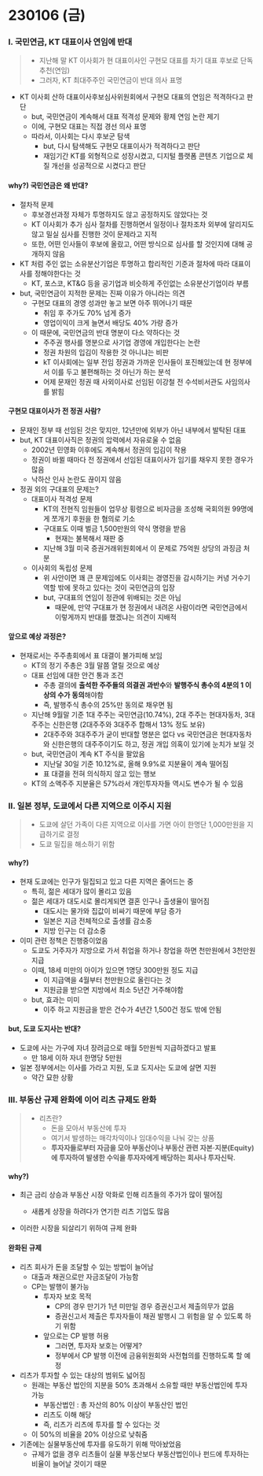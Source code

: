 # 230106 (금)



### Ⅰ. 국민연금, KT 대표이사 연임에 반대

> - 지난해 말 KT 이사회가 현 대표이사인 구현모 대표를 차기 대표 후보로 단독 추천(연임)
> - 그러자, KT 최대주주인 국민연금이 반대 의사 표명



- KT 이사회 산하 대표이사후보심사위원회에서 구현모 대표의 연임은 적격하다고 판단
  - but, 국민연금이 계속해서 대표 적격성 문제와 황제 연임 논란 제기
  - 이에, 구현모 대표는 직접 경선 의사 표명
  - 따라서, 이사회는 다시 후보군 탐색
    - but, 다시 탐색해도 구현모 대표이사가 적격하다고 판단
    - 재임기간 KT를 외형적으로 성장시켰고, 디지털 플랫폼 콘텐츠 기업으로 체질 개선을 성공적으로 시켰다고 판단

#### why?) 국민연금은 왜 반대?

- 절차적 문제
  - 후보경선과정 자체가 투명하지도 않고 공정하지도 않았다는 것
  - KT 이사회가 추가 심사 절차를 진행하면서 일정이나 절차조차 외부에 알리지도 않고 밀실 심사를 진행한 것이 문제라고 지적
  - 또한, 어떤 인사들이 후보에 올랐고, 어떤 방식으로 심사를 할 것인지에 대해 공개하지 않음
- KT 처럼 주인 없는 소유분산기업은 투명하고 합리적인 기준과 절차에 따라 대표이사를 정해야한다는 것
  - KT, 포스코, KT&G 등을 공기업과 비슷하게 주인없는 소유분산기업이라 부름
- but, 국민연금이 지적한 문제는 진짜 이유가 아니라는 의견
  - 구현모 대표의 경영 성과만 놓고 보면 아주 뛰어나기 때문
    - 취임 후 주가도 70% 넘게 증가
    - 영업이익이 크게 늘면서 배당도 40% 가량 증가
  - 이 때문에, 국민연금의 반대 명분이 다소 약하다는 것
    - 주주권 행사를 명분으로 사기업 경영에 개입한다는 논란
    - 정권 차원의 입김이 작용한 것 아니냐는 비판
    - kT 이사회에는 일부 전임 정권과 가까운 인사들이 포진해있는데 현 정부에서 이를 두고 불편해하는 것 아닌가 하는 분석
    - 어제 문재인 정권 때 사외이사로 선임된 이강철 전 수석비서관도 사임의사를 밝힘



#### 구현모 대표이사가 전 정권 사람?

- 문재인 정부 때 선임된 것은 맞지만, 12년만에 외부가 아닌 내부에서 발탁된 대표
- but, KT 대표이사직은 정권의 압력에서 자유로울 수 없음
  - 2002년 민영화 이후에도 계속해서 정권의 입김이 작용
  - 정권이 바뀔 때마다 전 정권에서 선임된 대표이사가 임기를 채우지 못한 경우가 많음
  - 낙하산 인사 논란도 끊이지 않음
- 정권 외의 구대표의 문제는?
  - 대표이사 적격성 문제
    - KT의 전현직 임원들이 업무상 횡령으로 비자금을 조성해 국회의원 99명에게 쪼개기 후원을 한 혐의로 기소
    - 구대표도 이때 벌금 1,500만원의 약식 명령을 받음
      - 현재는 불복해서 재판 중 
    - 지난해 3월 미국 증권거래위원회에서 이 문제로 75억원 상당의 과징금 처분
  - 이사회의 독립성 문제
    - 위 사안이면 꽤 큰 문제임에도 이사회는 경영진을 감시하기는 커녕 거수기 역할 밖에 못하고 있다는 것이 국민연금의 입장
    - but, 구대표의 연임이 정관에 위배되는 것은 아님
      - 때문에, 만약 구대표가 현 정권에서 내려온 사람이라면 국민연금에서 이렇게까지 반대를 했겠냐는 의견이 지배적

#### 앞으로 예상 과정은?

- 현재로서는 주주총회에서 표 대결이 불가피해 보임
  - KT의 정기 주총은 3월 말쯤 열릴 것으로 예상
  - 대표 선임에 대한 안건 통과 조건
    - 주총 결의에 **출석한 주주들의 의결권 과반수**와 **발행주식 총수의 4분의 1 이상의 수가 동의**해야함
    - 즉, 발행주식 총수의 25%만 동의로 채우면 됨
  - 지난해 9월말 기준 1대 주주는 국민연금(10.74%), 2대 주주는 현대자동차, 3대 주주는 신한은행 (2대주주와 3대주주 합해서 13% 정도 보유)
    - 2대주주와 3대주주가 굳이 반대할 명분은 없다 vs 국민연금은 현대자동차와 신한은행의 대주주이기도 하고, 정권 개입 의혹이 있기에 눈치가 보일 것
  - but, 국민연금이 계속 KT 주식을 팔았음
    - 지난달 30일 기준 10.12%로, 올해 9.9%로 지분율이 계속 떨어짐
    - 표 대결을 전혀 의식하지 않고 있는 행보
  - KT의 소액주주 지분율은 57%라서 개인투자자들 역시도 변수가 될 수 있음





### Ⅱ. 일본 정부, 도쿄에서 다른 지역으로 이주시 지원

> - 도쿄에 살던 가족이 다른 지역으로 이사를 가면 아이 한명단 1,000만원을 지급하기로 결정
> - 도쿄 밀집을 해소하기 위함



#### why?)

- 현재 도쿄에는 인구가 밀집되고 있고 다른 지역은 줄어드는 중
  - 특히, 젊은 세대가 많이 몰리고 있음
  - 젊은 세대가 대도시로 몰리게되면 결혼 인구나 출생율이 떨어짐
    - 대도시는 물가와 집값이 비싸기 때문에 부담 증가
    - 일본은 지금 전체적으로 출생률 감소중
    - 지방 인구는 더 감소중
- 이미 관련 정책은 진행중이었음
  - 도쿄도 거주자가 지방으로 가서 취업을 하거나 창업을 하면 천만원에서 3천만원 지급
  - 이때, 18세 미만의 아이가 있으면 1명당 300만원 정도 지급
    - 이 지급액을 4월부터 천만원으로 올린다는 것
    - 지원금을 받으면 지방에서 최소 5년간 거주해야함
  - but, 효과는 미미
    - 이주 하고 지원금을 받은 건수가 4년간 1,500건 정도 밖에 안됨



#### but, 도쿄 도지사는 반대?

- 도쿄에 사는 가구에 자녀 장려금으로 매월 5만원씩 지급하겠다고 발표
  - 만 18세 이하 자녀 한명당 5만원
- 일본 정부에서는 이사를 가라고 지원, 도쿄 도지사는 도쿄에 살면 지원
  - 약간 묘한 상황



### Ⅲ. 부동산 규제 완화에 이어 리츠 규제도 완화

> - 리츠란?
>   - 돈을 모아서 부동산에 투자
>   - 여기서 발생하는 매각차익이나 임대수익을 나눠 갖는 상품
>   - **투자자들로부터 자금을 모아 부동산이나 부동산 관련 자본·지분(Equity)에 투자하여 발생한 수익을 투자자에게 배당하는 회사나 투자신탁.**



#### why?)

- 최근 금리 상승과 부동산 시장 악화로 인해 리츠들의 주가가 많이 떨어짐
  - 새롭게 상장을 하려다가 연기한 리츠 기업도 많음
  
- 이러한 시장을 되살리기 위하여 규제 완화



#### 완화된 규제

- 리츠 회사가 돈을 조달할 수 있는 방법이 늘어남
  - 대출과 채권으로만 자금조달이 가능함
  - CP는 발행이 불가능
    - 투자자 보호 목적
      - CP의 경우 만기가 1년 미만일 경우 증권신고서 제출의무가 없음
      - 증권신고서 제출은 투자자들이 채권 발행시 그 위험을 알 수 있도록 하기 위함
    - 앞으로는 CP 발행 허용
      - 그러면, 투자자 보호는 어떻게?
      - 정부에서 CP 발행 이전에 금융위원회와 사전협의를 진행하도록 할 예정
- 리츠가 투자할 수 있는 대상의 범위도 넓어짐
  - 원래는 부동산 법인의 지분을 50% 초과해서 소유할 때만 부동산법인에 투자 가능
    - 부동산법인 : 총 자산의 80% 이상이 부동산인 법인
    - 리츠도 이해 해당
    - 즉, 리츠가 리츠에 투자를 할 수 있다는 것
  - 이 50%의 비율을 20% 이상으로 낮춰줌
- 기존에는 실물부동산에 투자를 유도하기 위해 막아놨었음
  - 규제가 없을 경우 리츠들이 실물 부동산보다 부동산법인이나 펀드에 투자하는 비율이 늘어날 것이기 때문

